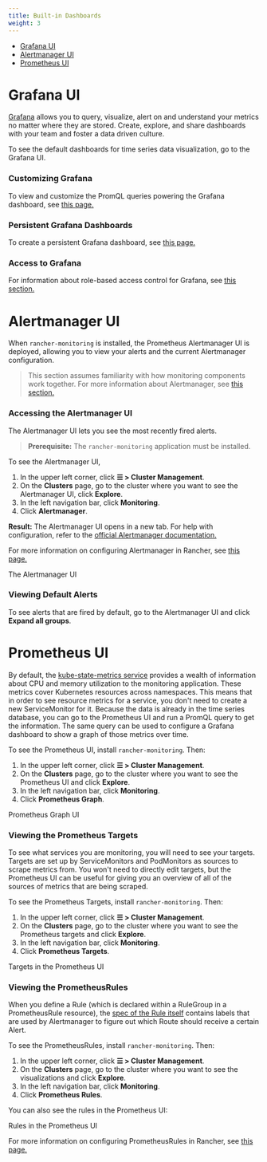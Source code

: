 ```yaml
---
title: Built-in Dashboards
weight: 3
---
```


- [Grafana UI](#grafana-ui)
- [Alertmanager UI](#alertmanager-ui)
- [Prometheus UI](#prometheus-ui)

# Grafana UI

[Grafana](https://grafana.com/grafana/) allows you to query, visualize, alert on and understand your metrics no matter where they are stored. Create, explore, and share dashboards with your team and foster a data driven culture.

To see the default dashboards for time series data visualization, go to the Grafana UI.

### Customizing Grafana

To view and customize the PromQL queries powering the Grafana dashboard, see [this page.](../guides/customize-grafana)

### Persistent Grafana Dashboards

To create a persistent Grafana dashboard, see [this page.](../guides/persist-grafana)

### Access to Grafana

For information about role-based access control for Grafana, see [this section.](../rbac/#role-based-access-control-for-grafana)


# Alertmanager UI

When `rancher-monitoring` is installed, the Prometheus Alertmanager UI is deployed, allowing you to view your alerts and the current Alertmanager configuration.

> This section assumes familiarity with how monitoring components work together. For more information about Alertmanager, see [this section.](../how-monitoring-works/#how-alertmanager-works)


### Accessing the Alertmanager UI

The Alertmanager UI lets you see the most recently fired alerts.

> **Prerequisite:** The `rancher-monitoring` application must be installed.

To see the Alertmanager UI,

1. In the upper left corner, click **☰ > Cluster Management**.
1. On the **Clusters** page, go to the cluster where you want to see the Alertmanager UI, click **Explore**.
1. In the left navigation bar, click **Monitoring**.
1. Click **Alertmanager**.

**Result:** The Alertmanager UI opens in a new tab. For help with configuration, refer to the [official Alertmanager documentation.](https://prometheus.io/docs/alerting/latest/alertmanager/)

For more information on configuring Alertmanager in Rancher, see [this page.](../configuration/advanced/alertmanager)

<figcaption>The Alertmanager UI</figcaption>
<!-- ![Alertmanager UI](./assets/img/rancher/alertmanager-ui.png) -->


### Viewing Default Alerts

To see alerts that are fired by default, go to the Alertmanager UI and click **Expand all groups**.


# Prometheus UI

By default, the [kube-state-metrics service](https://github.com/kubernetes/kube-state-metrics) provides a wealth of information about CPU and memory utilization to the monitoring application. These metrics cover Kubernetes resources across namespaces. This means that in order to see resource metrics for a service, you don't need to create a new ServiceMonitor for it. Because the data is already in the time series database, you can go to the Prometheus UI and run a PromQL query to get the information. The same query can be used to configure a Grafana dashboard to show a graph of those metrics over time.

To see the Prometheus UI, install `rancher-monitoring`. Then:

1. In the upper left corner, click **☰ > Cluster Management**.
1. On the **Clusters** page, go to the cluster where you want to see the Prometheus UI and click **Explore**.
1. In the left navigation bar, click **Monitoring**.
1. Click **Prometheus Graph**.

<figcaption>Prometheus Graph UI</figcaption>
<!-- ![Prometheus Graph UI](./assets/img/rancher/prometheus-graph-ui.png) -->

### Viewing the Prometheus Targets

To see what services you are monitoring, you will need to see your targets. Targets are set up by ServiceMonitors and PodMonitors as sources to scrape metrics from. You won't need to directly edit targets, but the Prometheus UI can be useful for giving you an overview of all of the sources of metrics that are being scraped.

To see the Prometheus Targets, install `rancher-monitoring`. Then:


1. In the upper left corner, click **☰ > Cluster Management**.
1. On the **Clusters** page, go to the cluster where you want to see the Prometheus targets and click **Explore**.
1. In the left navigation bar, click **Monitoring**.
1. Click **Prometheus Targets**.

<figcaption>Targets in the Prometheus UI</figcaption>
<!-- ![Prometheus Targets UI](./assets/img/rancher/prometheus-targets-ui.png) -->

### Viewing the PrometheusRules

When you define a Rule (which is declared within a RuleGroup in a PrometheusRule resource), the [spec of the Rule itself](https://github.com/prometheus-operator/prometheus-operator/blob/master/Documentation/api.md#rule) contains labels that are used by Alertmanager to figure out which Route should receive a certain Alert.

To see the PrometheusRules, install `rancher-monitoring`. Then:

1. In the upper left corner, click **☰ > Cluster Management**.
1. On the **Clusters** page, go to the cluster where you want to see the visualizations and click **Explore**.
1. In the left navigation bar, click **Monitoring**.
1. Click **Prometheus Rules**.

You can also see the rules in the Prometheus UI:

<figcaption>Rules in the Prometheus UI</figcaption>
<!-- ![PrometheusRules UI](./assets/img/rancher/prometheus-rules-ui.png) -->

For more information on configuring PrometheusRules in Rancher, see [this page.](../configuration/advanced/prometheusrules)